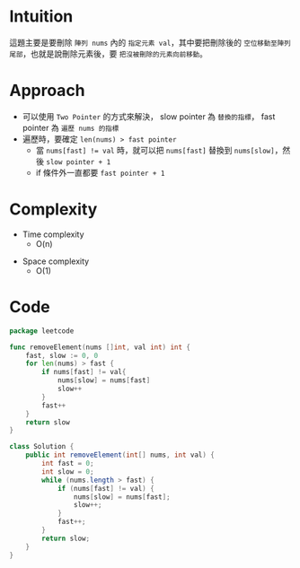 # Intuition
這題主要是要刪除 `陣列 nums` 內的 `指定元素 val`，其中要把刪除後的 `空位移動至陣列尾部`，也就是說刪除元素後，要 `把沒被刪除的元素向前移動`。
<!-- Describe your first thoughts on how to solve this problem. -->

# Approach
- 可以使用 `Two Pointer` 的方式來解決， slow pointer 為 `替換的指標`， fast pointer 為 `遍歷 nums 的指標`
- 遍歷時，要確定 `len(nums) > fast pointer`
  - 當 `nums[fast] != val` 時，就可以把 `nums[fast]` 替換到 `nums[slow]`，然後 `slow pointer + 1`
  - if 條件外一直都要 `fast pointer + 1`
<!-- Describe your approach to solving the problem. -->

# Complexity
- Time complexity
    - O(n)
<!-- Add your time complexity here, e.g. $$O(n)$$ -->

- Space complexity 
    - O(1)
<!-- Add your space complexity here, e.g. $$O(n)$$ -->

# Code
```go
package leetcode

func removeElement(nums []int, val int) int {
    fast, slow := 0, 0
    for len(nums) > fast {
        if nums[fast] != val{
            nums[slow] = nums[fast]
            slow++
        }
        fast++
    }
    return slow
}
```

```java
class Solution {
    public int removeElement(int[] nums, int val) {
        int fast = 0;
        int slow = 0;
        while (nums.length > fast) {
            if (nums[fast] != val) {
                nums[slow] = nums[fast];
                slow++;
            }
            fast++;
        }
        return slow;
    }
}
```




